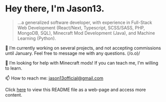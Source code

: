 # Hey there, I'm Jason13.
> ...a generalized software developer, with experience in Full-Stack Web Development (React/Next, Typescript, SCSS/SASS, PHP, MongoDB, SQL), Minecraft Mod Development (Java), and Machine Learning (Python).

🔭 I’m currently working on several projects, and not accepting commissions until January. Feel free to message me with any questions. (/o.o)/

🤔 I’m looking for help with Minecraft mods! If you can teach me, I'm willing to learn.

📫 How to reach me: jason13official@gmail.com

Click [here](https://jason13official.github.io) to view this README file as a web-page and access more content.

<!-- Starting Template from GitHub -->
<!-- ### Hi there 👋 -->
<!--
**jason13official/jason13official** is a ✨ _special_ ✨ repository because its `README.md` (this file) appears on your GitHub profile.

Here are some ideas to get you started:

- 🔭 I’m currently working on ...
- 🌱 I’m currently learning ...
- 👯 I’m looking to collaborate on ...
- 🤔 I’m looking for help with ...
- 💬 Ask me about ...
- 📫 How to reach me: ...
- 😄 Pronouns: ...
- ⚡ Fun fact: ...
-->
